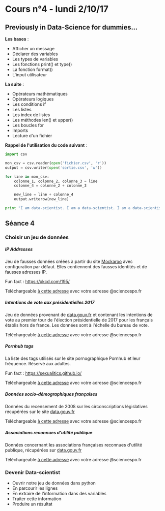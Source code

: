 # Cours n°4 - lundi 2/10/17

## Previously in Data-Science for dummies...

__Les bases__ :
- Afficher un message
- Déclarer des variables
- Les types de variables
- Les fonctions print() et type()
- La fonction format()
- L'input utilisateur

__La suite__ :
- Opérateurs mathématiques
- Opérateurs logiques
- Les conditions if
- Les listes
- Les index de listes
- Les méthodes len() et upper()
- Les boucles for
- Imports
- Lecture d'un fichier

__Rappel de l'utilisation du code suivant__ :

```python
import csv

mon_csv = csv.reader(open('fichier.csv', 'r'))
output = csv.writer(open('sortie.csv', 'w'))

for line in mon_csv:
    colonne_1, colonne_2, colonne_3 = line
    colonne_4 = colonne_2 + colonne_3

    new_line = line + colonne_4
    output.writerow(new_line)

print "I am data-scientist. I am a data-scientist. I am a data-scientist."
```

## Séance 4

### Choisir un jeu de données

##### IP Addresses

Jeu de fausses données créées à partir du site [Mockaroo](https://mockaroo.com/) avec configuration par défaut. Elles contiennent des fausses identités et de fausses adresses IP.

Fun fact : https://xkcd.com/195/

Téléchargeable [à cette adresse](https://drive.google.com/a/sciencespo.fr/file/d/0BxhtDlBjuNCHanNkWU03SXhkamc/view?usp=sharing) avec votre adresse @sciencespo.fr

##### Intentions de vote aux présidentielles 2017

Jeu de données provenant de [data.gouv.fr](https://www.data.gouv.fr/fr/datasets/elections-presidentielles-2017-1er-tour-vote-des-francais-es-etabli-e-s-hors-de-france/) et contenant les intentions de vote au premier tour de l'élection présidentielle de 2017 pour les français établis hors de france. Les données sont à l'échelle du bureau de vote.

Téléchargeable [à cette adresse](https://drive.google.com/a/sciencespo.fr/file/d/0BxhtDlBjuNCHM3JDbUxlV0JHN2M/view?usp=sharing) avec votre adresse @sciencespo.fr

##### Pornhub tags

La liste des tags utilisés sur le site pornographique Pornhub et leur fréquence. Réservé aux adultes.

Fun fact : https://sexualitics.github.io/

Téléchargeable [à cette adresse](https://drive.google.com/a/sciencespo.fr/file/d/0BxhtDlBjuNCHbVBSaHJOTDNpUjA/view?usp=sharing) avec votre adresse @sciencespo.fr

##### Données socio-démographiques françaises

Données du recensement de 2008 sur les circonscriptions législatives récupérées sur le site [data.gouv.fr](https://www.data.gouv.fr/fr/datasets/statistiques-demographiques-insee-sur-les-nouvelles-circonscriptions-legislatives-de-2012-nd/)

Téléchargeable [à cette adresse](https://drive.google.com/a/sciencespo.fr/file/d/0BxhtDlBjuNCHdjlFalFYdVlIekk/view?usp=sharing) avec votre adresse @sciencespo.fr

##### Associations reconnues d'utilité publique

Données concernant les associations françaises reconnues d'utilité publique, récupérées sur [data.gouv.fr](https://www.data.gouv.fr/fr/datasets/associations-reconnues-d-utilite-publique/)

Téléchargeable [à cette adresse](https://drive.google.com/a/sciencespo.fr/file/d/0BxhtDlBjuNCHVldpUFFyYlRuTTg/view?usp=sharing) avec votre adresse @sciencespo.fr

### Devenir Data-scientist

- Ouvrir notre jeu de données dans python
- En parcourir les lignes
- En extraire de l'information dans des variables
- Traiter cette information
- Produire un résultat



